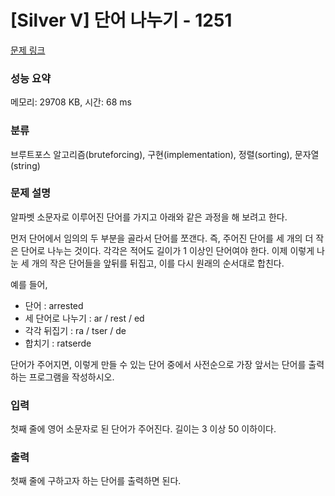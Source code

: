 # [Silver V] 단어 나누기 - 1251 

[문제 링크](https://www.acmicpc.net/problem/1251) 

### 성능 요약

메모리: 29708 KB, 시간: 68 ms

### 분류

브루트포스 알고리즘(bruteforcing), 구현(implementation), 정렬(sorting), 문자열(string)

### 문제 설명

<p>알파벳 소문자로 이루어진 단어를 가지고 아래와 같은 과정을 해 보려고 한다.</p>

<p>먼저 단어에서 임의의 두 부분을 골라서 단어를 쪼갠다. 즉, 주어진 단어를 세 개의 더 작은 단어로 나누는 것이다. 각각은 적어도 길이가 1 이상인 단어여야 한다. 이제 이렇게 나눈 세 개의 작은 단어들을 앞뒤를 뒤집고, 이를 다시 원래의 순서대로 합친다.</p>

<p>예를 들어,</p>

<ul>
	<li>단어 : arrested</li>
	<li>세 단어로 나누기 : ar / rest / ed</li>
	<li>각각 뒤집기 : ra / tser / de</li>
	<li>합치기 : ratserde</li>
</ul>

<p>단어가 주어지면, 이렇게 만들 수 있는 단어 중에서 사전순으로 가장 앞서는 단어를 출력하는 프로그램을 작성하시오.</p>

### 입력 

 <p>첫째 줄에 영어 소문자로 된 단어가 주어진다. 길이는 3 이상 50 이하이다.</p>

### 출력 

 <p>첫째 줄에 구하고자 하는 단어를 출력하면 된다.</p>



